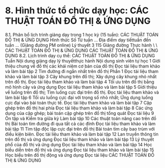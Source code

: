 # 8. Hình thức tổ chức dạy học: CÁC THUẬT TOÁN ĐỒ THỊ & ỨNG DỤNG
8.1. Phân bổ lịch trình giảng dạy trong 1 học kỳ (15 tuần): CÁC THUẬT TOÁN ĐỒ THỊ & ỨNG DỤNG Hình thức Số Từ tuần ... Địa điểm dạy tiếttuần đến tuần ... (Giảng đường PM online) Lý thuyết 3 115 Giảng đường Thực hành \ \ CÁC THUẬT TOÁN ĐỒ THỊ & ỨNG DỤNG CÁC THUẬT TOÁN ĐỒ THỊ & ỨNG DỤNG 8.2. Lịch trình dạy cụ thể: CÁC THUẬT TOÁN ĐỒ THỊ & ỨNG DỤNG Tuần Nội dung giảng dạy lý thuyếtthực hành Nội dung sinh viên tự học 1 Giới thiệu chung về đồ thị các khái niệm cơ bản của đồ thị Đọc tài liệu tham khảo và làm bài tập
2 Tìm đường đi ngắn nhất trên đồ thị Phần 1 Đọc tài liệu tham khảo và làm bài tập
3 Cây khung trên đồ thị; Xây dựng cây khung nhỏ nhất trên đồ thị. Đọc tài liệu tham khảo và làm bài tập
4 Tối ưu trên đồ thị bằng mô hình cây và ứng dụng Đọc tài liệu tham khảo và làm bài tập
5 Giới thiệu về luồng trên đồ thị; Tìm luồng cực đại trên đồ thị. Đọc tài liệu tham khảo và làm bài tập
6 Tối ưu luồng cực đại với trọng số nhỏ nhất; Ứng dụng luồng cực đại vào bài toán thực tế. Đọc tài liệu tham khảo và làm bài tập
7 Cặp ghép trên đồ thị hai phía Đọc tài liệu tham khảo và làm bài tập
8 Các ứng dụng của cặp ghép; bài toán cặp ghép trên đồ thị tổng quát Đọc tài liệu
9 Ôn tập và Kiểm tra giữa kỳ Làm bài tập
10 Các thuật toán nâng cao trên đồ thị Bài toán tìm đường đi qua tất cả các đỉnh Đọc tài liệu tham khảo và làm bài tập
11 Tìm tập độc lập cực đại trên đồ thị Bài toán tìm cây bao trùm với điều kiện biên. Đọc tài liệu tham khảo và làm bài tập
12 Lan truyền thông tin trên đồ thị và ứng dụng Đọc tài liệu tham khảo và làm bài tập
13 Lý thuyết phổ của đồ thị và ứng dụng Đọc tài liệu tham khảo và làm bài tập
14 Học biểu diễn trên đồ thị và ứng dụng Đọc tài liệu tham khảo và làm bài tập
15 Học biểu trên đồ thị động và ứng dụng Đọc tài liệu
CÁC THUẬT TOÁN ĐỒ THỊ & ỨNG DỤNG
